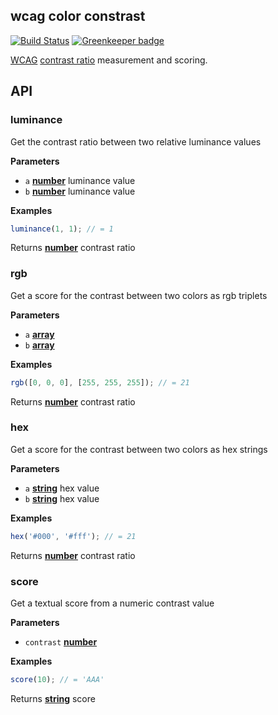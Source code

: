 ## wcag color constrast

[![Build Status](https://travis-ci.org/tmcw/wcag-contrast.svg)](https://travis-ci.org/tmcw/wcag-contrast) [![Greenkeeper badge](https://badges.greenkeeper.io/tmcw/wcag-contrast.svg)](https://greenkeeper.io/)

[WCAG](http://www.w3.org/WAI/intro/wcag.php) [contrast ratio](http://www.w3.org/TR/WCAG20/#contrast-ratiodef)
measurement and scoring.

## API

<!-- Generated by documentation.js. Update this documentation by updating the source code. -->

### luminance

Get the contrast ratio between two relative luminance values

**Parameters**

-   `a` **[number](https://developer.mozilla.org/en-US/docs/Web/JavaScript/Reference/Global_Objects/Number)** luminance value
-   `b` **[number](https://developer.mozilla.org/en-US/docs/Web/JavaScript/Reference/Global_Objects/Number)** luminance value

**Examples**

```javascript
luminance(1, 1); // = 1
```

Returns **[number](https://developer.mozilla.org/en-US/docs/Web/JavaScript/Reference/Global_Objects/Number)** contrast ratio

### rgb

Get a score for the contrast between two colors as rgb triplets

**Parameters**

-   `a` **[array](https://developer.mozilla.org/en-US/docs/Web/JavaScript/Reference/Global_Objects/Array)** 
-   `b` **[array](https://developer.mozilla.org/en-US/docs/Web/JavaScript/Reference/Global_Objects/Array)** 

**Examples**

```javascript
rgb([0, 0, 0], [255, 255, 255]); // = 21
```

Returns **[number](https://developer.mozilla.org/en-US/docs/Web/JavaScript/Reference/Global_Objects/Number)** contrast ratio

### hex

Get a score for the contrast between two colors as hex strings

**Parameters**

-   `a` **[string](https://developer.mozilla.org/en-US/docs/Web/JavaScript/Reference/Global_Objects/String)** hex value
-   `b` **[string](https://developer.mozilla.org/en-US/docs/Web/JavaScript/Reference/Global_Objects/String)** hex value

**Examples**

```javascript
hex('#000', '#fff'); // = 21
```

Returns **[number](https://developer.mozilla.org/en-US/docs/Web/JavaScript/Reference/Global_Objects/Number)** contrast ratio

### score

Get a textual score from a numeric contrast value

**Parameters**

-   `contrast` **[number](https://developer.mozilla.org/en-US/docs/Web/JavaScript/Reference/Global_Objects/Number)** 

**Examples**

```javascript
score(10); // = 'AAA'
```

Returns **[string](https://developer.mozilla.org/en-US/docs/Web/JavaScript/Reference/Global_Objects/String)** score
